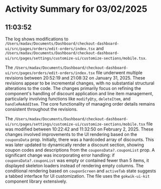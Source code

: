# Activity Summary for 03/02/2025

## 11:03:52
The log shows modifications to `/Users/madav/Documents/Dashboard/checkout-dashboard-ui/src/pages/orders/edit-orders/index.tsx` and `/Users/madav/Documents/Dashboard/checkout-dashboard-ui/src/pages/settings/customize-ui/customize-sections/mobile.tsx`.

The `/Users/madav/Documents/Dashboard/checkout-dashboard-ui/src/pages/orders/edit-orders/index.tsx` file underwent multiple revisions between 20:52:19 and 21:08:32 on January 31, 2025.  These revisions appear to be incremental changes, with no substantial structural alterations to the code. The changes primarily focus on refining the component's handling of discount application and line item management, particularly involving functions like `modifyQty`, `deleteItem`, and `handleReAddItem`.  The core functionality of managing order details remains consistent throughout the revisions.


The `/Users/madav/Documents/Dashboard/checkout-dashboard-ui/src/pages/settings/customize-ui/customize-sections/mobile.tsx` file was modified between 10:22:42 and 11:32:50 on February 2, 2025.  These changes involved improvements to the UI rendering based on the `couponsData` prop.  Initially, there was a hardcoded array of discounts. This was later updated to dynamically render a discount section, showing coupon codes and descriptions from the `couponsData?.couponList` prop. A significant change was incorporating error handling: if `couponsData?.couponList` was empty or contained fewer than 5 items, it displayed skeleton loaders instead of rendering empty columns.  The conditional rendering based on `couponScreen` and `activeTab` state suggests a tabbed interface for UI customization.  The file uses the `gokwik-ui-kit` component library extensively.
